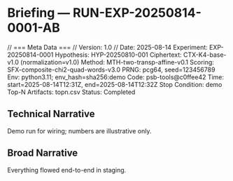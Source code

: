 # Briefing — RUN-EXP-20250814-0001-AB
// === Meta Data ===
// Version: 1.0
// Date: 2025-08-14
Experiment: EXP-20250814-0001
Hypothesis: HYP-20250810-001
Ciphertext: CTX-K4-base-v1.0 (normalization=v1.0)
Method: MTH-two-transp-affine-v0.1
Scoring: SFX-composite-chi2-quad-words-v3.0
PRNG: pcg64, seed=123456789
Env: python3.11; env_hash=sha256:demo
Code: psb-tools@c0ffee42
Time: start=2025-08-14T12:31Z, end=2025-08-14T12:32Z
Stop Condition: demo
Top-N Artifacts: topn.csv
Status: Completed

## Technical Narrative
Demo run for wiring; numbers are illustrative only.

## Broad Narrative
Everything flowed end-to-end in staging.
